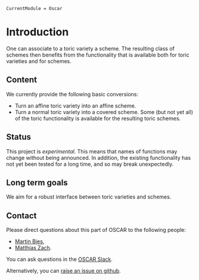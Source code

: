 ```@meta
CurrentModule = Oscar
```

# Introduction

One can associate to a toric variety a scheme. The resulting class of schemes then benefits from
the functionality that is available both for toric varieties and for schemes.


## Content

We currently provide the following basic conversions:
* Turn an affine toric variety into an affine scheme.
* Turn a normal toric variety into a covered scheme.
Some (but not yet all) of the toric functionality is available for the resulting toric schemes.


## Status

This project is *experimental*. This means that names of functions may change without being
announced. In addition, the  existing functionality has not yet been tested for a long time, and
so may break unexpectedly.


## Long term goals

We aim for a robust interface between toric varieties and schemes.


## Contact

Please direct questions about this part of OSCAR to the following people:
* [Martin Bies](https://martinbies.github.io/),
* [Matthias Zach](https://www.mathematik.uni-kl.de/en/agag/people/members/seite).

You can ask questions in the [OSCAR Slack](https://www.oscar-system.org/community/#slack).

Alternatively, you can [raise an issue on github](https://www.oscar-system.org/community/#how-to-report-issues).
